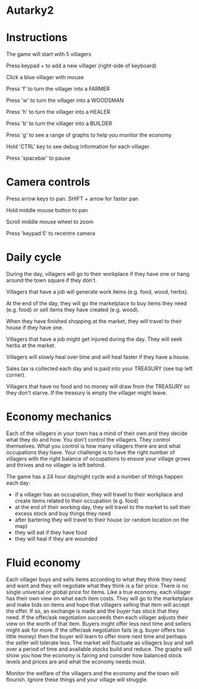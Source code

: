 # Autarky2

Instructions
============

The game will start with 5 villagers

Press keypad + to add a new villager (right-side of keyboard)

Click a blue villager with mouse

Press 'f' to turn the villager into a FARMER

Press 'w' to turn the villager into a WOODSMAN

Press 'h' to turn the villager into a HEALER

Press 'b' to turn the villager into a BUILDER

Press 'g' to see a range of graphs to help you monitor the economy

Hold 'CTRL' key to see debug information for each villager

Press 'spacebar' to pause

Camera controls
===============
Press arrow keys to pan. SHIFT + arrow for faster pan

Hold middle mouse button to pan

Scroll middle mouse wheel to zoom

Press 'keypad 5' to recentre camera


Daily cycle
===========
During the day, villagers will go to their workplace if they have one or hang around the town square if they don't.

Villagers that have a job will generate work items (e.g. food, wood, herbs).

At the end of the day, they will go the marketplace to buy items they need (e.g. food) or sell items they have created (e.g. wood).

When they have finished shopping at the market, they will travel to their house if they have one.

Villagers that have a job might get injured during the day. They will seek herbs at the market.

Villagers will slowly heal over time and will heal faster if they have a house.

Sales tax is collected each day and is paid into your TREASURY (see top left corner).

Villagers that have no food and no money will draw from the TREASURY so they don't starve. If the treasury is empty the villager might leave.

Economy mechanics
=================
Each of the villagers in your town has a mind of their own and they decide what they do and how. You don't control the villagers. They control themselves. What you control is how many villagers there are and what occupations they have. Your challenge is to have the right number of villagers with the right balance of occupations to ensure your village grows and thrives and no villager is left behind.

The game has a 24 hour day/night cycle and a number of things happen each day:

- if a villager has an occupation, they will travel to their workplace and create items related to their occupation (e.g. food)
- at the end of their working day, they will travel to the market to sell their excess stock and buy things they need
- after bartering they will travel to their house (or random location on the map)
- they will eat if they have food
- they will heal if they are wounded

Fluid economy
=============
Each villager buys and sells items according to what they think they need and want and they will negotiate what they think is a fair price. There is no single universal or global price for items. Like a true economy, each villager has their own view on what each item costs. They will go to the marketplace and make bids on items and hope that villagers selling that item will accept the offer. If so, an exchange is made and the buyer has stock that they need. If the offer/ask negotiation succeeds then each villager adjusts their view on the worth of that item. Buyers might offer less next time and sellers might ask for more. If the offer/ask negotiation fails (e.g. buyer offers too little money) then the buyer will learn to offer more next time and perhaps the seller will tolerate less. The market will fluctuate as villagers buy and sell over a period of time and available stocks build and reduce. The graphs will show you how the economy is fairing and consider how balanced stock levels and prices are and what the economy needs most.

Monitor the welfare of the villagers and the economy and the town will flourish. Ignore these things and your village will struggle.




